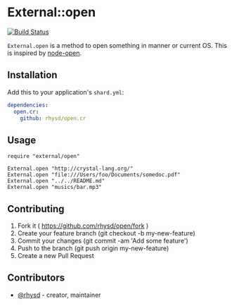 External::open
==============
[![Build Status](https://travis-ci.org/rhysd/open.cr.svg)](https://travis-ci.org/rhysd/open.cr)

`External.open` is a method to open something in manner or current OS.
This is inspired by [node-open](https://github.com/pwnall/node-open).



## Installation

Add this to your application's `shard.yml`:

```yaml
dependencies:
  open.cr:
    github: rhysd/open.cr
```

## Usage

```crystal
require "external/open"

External.open "http://crystal-lang.org/"
External.open "file:///Users/foo/Documents/somedoc.pdf"
External.open "../../README.md"
External.open "musics/bar.mp3"
```



## Contributing

1. Fork it ( https://github.com/rhysd/open/fork )
2. Create your feature branch (git checkout -b my-new-feature)
3. Commit your changes (git commit -am 'Add some feature')
4. Push to the branch (git push origin my-new-feature)
5. Create a new Pull Request

## Contributors

- [@rhysd](https://github.com/rhysd) - creator, maintainer
